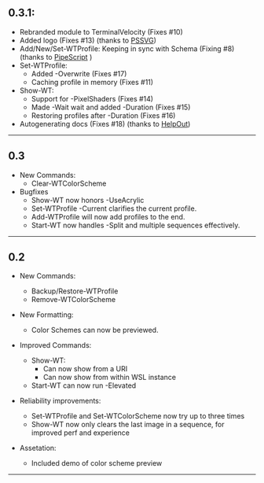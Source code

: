## 0.3.1:

* Rebranded module to TerminalVelocity (Fixes #10)
* Added logo (Fixes #13) (thanks to [PSSVG](https://pssvg.start-automating.com))
* Add/New/Set-WTProfile:  Keeping in sync with Schema (Fixing #8) (thanks to [PipeScript](https://github.com/StartAutomating/PipeScript) )
* Set-WTProfile:
  * Added -Overwrite (Fixes #17)
  * Caching profile in memory (Fixes #11)
* Show-WT:
  * Support for -PixelShaders (Fixes #14)
  * Made -Wait wait and added -Duration (Fixes #15)
  * Restoring profiles after -Duration (Fixes #16)
* Autogenerating docs (Fixes #18) (thanks to [HelpOut](https://github.com/StartAutomating/HelpOut))

---

## 0.3

* New Commands:
  * Clear-WTColorScheme
* Bugfixes
  * Show-WT now honors -UseAcrylic
  * Set-WTProfile -Current clarifies the current profile.
  * Add-WTProfile will now add profiles to the end.
  * Start-WT now handles -Split and multiple sequences effectively.

---

## 0.2
* New Commands:
  * Backup/Restore-WTProfile
  * Remove-WTColorScheme

* New Formatting:
  * Color Schemes can now be previewed.

* Improved Commands:
  * Show-WT:
    * Can now show from a URI
    * Can now show from within WSL instance
  * Start-WT can now run -Elevated

* Reliability improvements:
  * Set-WTProfile and Set-WTColorScheme now try up to three times
  * Show-WT now only clears the last image in a sequence, for improved perf and experience

* Assetation:
  * Included demo of color scheme preview

---
